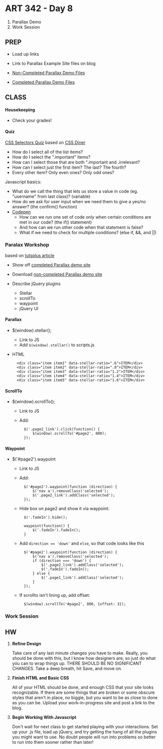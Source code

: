 ART 342 - Day 8
=======================================

1. Parallax Demo
4. Work Session

PREP
---------------------------------------
- Load up links

- Link to Parallax Example Site files on blog

- [Non-Completed Parallax Demo Files](http://teaching.thomhines.com/resources/parallax_empty.zip)
- [Completed Parallax Demo Files](http://teaching.thomhines.com/resources/parallax_complete.zip)



CLASS
---------------------------------------

#### Housekeeping
- Check your grades!



#### Quiz
[CSS Selectors Quiz](http://codepen.io/thomhines/pen/BzntC) based on [CSS Diner](http://flukeout.github.io/)
- How do I select all of the list items?
- How do I select the ".important" items?
- How can I select those that are both ".important and .irrelevant?
- How can I select just the first item? The last? The fourth?
- Every other item? Only even ones? Only odd ones?


Javascript basics:
- What do we call the thing that lets us store a value in code (eg. "username" from last class)? (variable)
- How do we ask for user input when we need them to give a yes/no answer? (the confirm() function)
- [Codepen](http://codepen.io/thomhines/pen/kELIo)
	- How can we run one set of code only when certain conditions are met in our code? (the if() statement)
	- And how can we run other code when that statement is false?
	- What if we need to check for multiple conditions? (else if, &&, and ||)


### Paralax Workshop
based on [tutsplus article](http://webdesign.tutsplus.com/tutorials/complete-websites/create-a-parallax-scrolling-website-using-stellar-js/)


- Show off [completed Parallax demo site](http://web.pdx.edu/~thines/342/parallax_complete)
- Download [non-completed Parallax demo site](http://teaching.thomhines.com/resources/parallax_empty.zip)

- Describe jQuery plugins
	- Stellar
	- scrollTo
	- waypoint
	- jQuery UI

#### Parallax 

- $(window).stellar();
	- Link to JS
	- Add `$(window).stellar()` to scripts.js
- HTML
		
		<div class="item item1" data-stellar-ratio=".6">ITEM</div>
		<div class="item item2" data-stellar-ratio=".8">ITEM</div>
		<div class="item item3" data-stellar-ratio="1.2">ITEM</div>
		<div class="item item4" data-stellar-ratio="1.4">ITEM</div>
		<div class="item item5" data-stellar-ratio="1.6">ITEM</div>	
	
#### ScrollTo
- $(window).scrollTo();
	- Link to JS
	- Add:

			$('.page2_link').click(function() {
				$(window).scrollTo('#page2', 800);
			});

#### Waypoint
- $('#page2').waypoint
	- Link to JS
	- Add: 
	
			$('#page2').waypoint(function (direction) {
				$('nav a').removeClass('selected');
				$('.page2_link').addClass('selected');
			});

	- Hide box on page2 and show it via waypoint:

			$('.fadeIn').hide();
			
			waypoint(function() {
				$('.fadeIn').fadeIn();
			}

	- Add `direction == 'down'` and `else`, so that code looks like this

			
			$('#page2').waypoint(function (direction) {
				$('nav a').removeClass('selected');
				if (direction === 'down') {
					$('.page2_link').addClass('selected');
					$('.fadeIn').fadeIn();
				} else {
					$('.page1_link').addClass('selected');
				}
			});
		
	- If scrollto isn't lining up, add offset:
	
			$(window).scrollTo('#page2', 800, {offset: 3});
			
			
			

<!--
#### jQuery UI for nav animations (optional) 
- Add jQuery UI
- update addClass, removeClass
	$('nav a').removeClass('selected', 200);


-->


### Work Session



HW
---------------------------------------
1. **Refine Design**
	
	Take care of any last minute changes you have to make. Really, you should be done with this, but I know how designers are, so just do what you can to wrap things up. THERE SHOULD BE NO SIGNIFICANT CHANGES. Take a deep breath, hit Save, and move on.

2. **Finish HTML and Basic CSS**
	
	All of your HTML should be done, and enough CSS that your site looks recognizable. If there are some things that are broken or some obscure styles that aren't in place, no biggie, but you want to be as close to done as you can be. Upload your work-in-progress site and post a link to the blog.

2. **Begin Working With Javascript**
	
	Don't wait for next class to get started playing with your interactions. Set up your .js file, load up jQuery, and try getting the hang of all the plugins you might want to use. No doubt people will run into problems so better to run into them sooner rather than later!